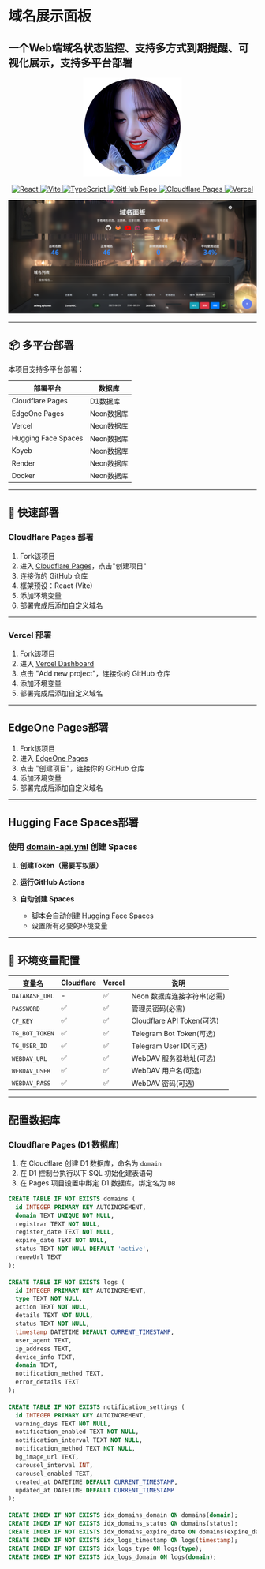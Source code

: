 # 域名展示面板

## 一个Web端域名状态监控、支持多方式到期提醒、可视化展示，支持多平台部署



<p align="center">
  <img src="./logo.webp" alt="logo" />
</p>

<p align="center">
  <a href="https://reactjs.org/">
    <img src="https://img.shields.io/badge/React-18.3.1-lightblue.svg?logo=react&logoColor=61DAFB" alt="React">
  </a>
  <a href="https://vitejs.dev/">
    <img src="https://img.shields.io/badge/Vite-5.4.8-violet.svg?logo=vite&logoColor=646CFF" alt="Vite">
  </a>
  <a href="https://www.typescriptlang.org/">
    <img src="https://img.shields.io/badge/TypeScript-4.9.5-blue.svg?logo=typescript&logoColor=3178C6" alt="TypeScript">
  </a>
  <a href="https://github.com/zxlwq/domain">
    <img src="https://img.shields.io/badge/GitHub-Repo-black.svg?logo=github&logoColor=black" alt="GitHub Repo">
  </a>
  <a href="https://pages.cloudflare.com/">
    <img src="https://img.shields.io/badge/Cloudflare-Pages-orange.svg?logo=cloudflare&logoColor=F38020" alt="Cloudflare Pages">
  </a>
  <a href="https://vercel.com/">
    <img src="https://img.shields.io/badge/Vercel-Deploy-black.svg?logo=vercel&logoColor=white" alt="Vercel">
  </a>
</p>


![domain](./domain.webp)




---




## 📦 多平台部署

本项目支持多平台部署：

| 部署平台 | 数据库 |
|---------|--------|
| Cloudflare Pages | D1数据库 |
| EdgeOne Pages | Neon数据库 |
| Vercel | Neon数据库 |
| Hugging Face Spaces | Neon数据库 |
| Koyeb | Neon数据库 |
| Render | Neon数据库 |
| Docker | Neon数据库 |




---





## 🚀 快速部署

### Cloudflare Pages 部署
1. Fork该项目
2. 进入 [Cloudflare Pages](https://dash.cloudflare.com)，点击"创建项目"
3. 连接你的 GitHub 仓库
4. 框架预设：React (Vite)
5. 添加环境变量
6. 部署完成后添加自定义域名




---



### Vercel 部署
1. Fork该项目
2. 进入 [Vercel Dashboard](https://vercel.com/dashboard)
3. 点击 "Add new project"，连接你的 GitHub 仓库
4. 添加环境变量
5. 部署完成后添加自定义域名




---




## EdgeOne Pages部署
1. Fork该项目
2. 进入 [EdgeOne Pages](https://console.tencentcloud.com/edgeone/pages)
3. 点击 "创建项目"，连接你的 GitHub 仓库
4. 添加环境变量
5. 部署完成后添加自定义域名



---




## Hugging Face Spaces部署
### 使用 [domain-api.yml](.github/workflows/domain-api.yml) 创建 Spaces

1. **创建Token（需要写权限）**

2. **运行GitHub Actions**

3. **自动创建 Spaces**
   - 脚本会自动创建 Hugging Face Spaces
   - 设置所有必要的环境变量




---





## 🔧 环境变量配置

| 变量名 | Cloudflare | Vercel | 说明 |
|--------|-----------|--------|------|
| `DATABASE_URL` | - | ✅ | Neon 数据库连接字符串(必需) |
| `PASSWORD` | ✅ | ✅ | 管理员密码(必需) |
| `CF_KEY` | ✅ | ✅ | Cloudflare API Token(可选) |
| `TG_BOT_TOKEN` | ✅ | ✅ | Telegram Bot Token(可选) |
| `TG_USER_ID` | ✅ | ✅ | Telegram User ID(可选) |
| `WEBDAV_URL` | ✅ | ✅ | WebDAV 服务器地址(可选) |
| `WEBDAV_USER` | ✅ | ✅ | WebDAV 用户名(可选) |
| `WEBDAV_PASS` | ✅ | ✅ | WebDAV 密码(可选) |



---



## 配置数据库

### Cloudflare Pages (D1 数据库)
1. 在 Cloudflare 创建 D1 数据库，命名为 `domain`
2. 在 D1 控制台执行以下 SQL 初始化建表语句
3. 在 Pages 项目设置中绑定 D1 数据库，绑定名为 `DB`

```sql
CREATE TABLE IF NOT EXISTS domains (
  id INTEGER PRIMARY KEY AUTOINCREMENT,
  domain TEXT UNIQUE NOT NULL,
  registrar TEXT NOT NULL,
  register_date TEXT NOT NULL,
  expire_date TEXT NOT NULL,
  status TEXT NOT NULL DEFAULT 'active',
  renewUrl TEXT
);

CREATE TABLE IF NOT EXISTS logs (
  id INTEGER PRIMARY KEY AUTOINCREMENT,
  type TEXT NOT NULL,
  action TEXT NOT NULL,
  details TEXT NOT NULL,
  status TEXT NOT NULL,
  timestamp DATETIME DEFAULT CURRENT_TIMESTAMP,
  user_agent TEXT,
  ip_address TEXT,
  device_info TEXT,
  domain TEXT,
  notification_method TEXT,
  error_details TEXT
);

CREATE TABLE IF NOT EXISTS notification_settings (
  id INTEGER PRIMARY KEY AUTOINCREMENT,
  warning_days TEXT NOT NULL,
  notification_enabled TEXT NOT NULL,
  notification_interval TEXT NOT NULL,
  notification_method TEXT NOT NULL,
  bg_image_url TEXT,
  carousel_interval INT,
  carousel_enabled TEXT,
  created_at DATETIME DEFAULT CURRENT_TIMESTAMP,
  updated_at DATETIME DEFAULT CURRENT_TIMESTAMP
);

CREATE INDEX IF NOT EXISTS idx_domains_domain ON domains(domain);
CREATE INDEX IF NOT EXISTS idx_domains_status ON domains(status);
CREATE INDEX IF NOT EXISTS idx_domains_expire_date ON domains(expire_date);
CREATE INDEX IF NOT EXISTS idx_logs_timestamp ON logs(timestamp);
CREATE INDEX IF NOT EXISTS idx_logs_type ON logs(type);
CREATE INDEX IF NOT EXISTS idx_logs_domain ON logs(domain);
```



